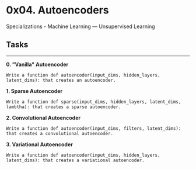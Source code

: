  # 0x04. Autoencoders
 Specializations - Machine Learning ― Unsupervised Learning
 
 ## Tasks

___
**0. "Vanilla" Autoencoder**
```
Write a function def autoencoder(input_dims, hidden_layers, latent_dims): that creates an autoencoder.
```
**1. Sparse Autoencoder**
```
Write a function def sparse(input_dims, hidden_layers, latent_dims, lambtha): that creates a sparse autoencoder.
```
**2. Convolutional Autoencoder**
```
Write a function def autoencoder(input_dims, filters, latent_dims): that creates a convolutional autoencoder.
```
**3. Variational Autoencoder**
```
Write a function def autoencoder(input_dims, hidden_layers, latent_dims): that creates a variational autoencoder.
```
